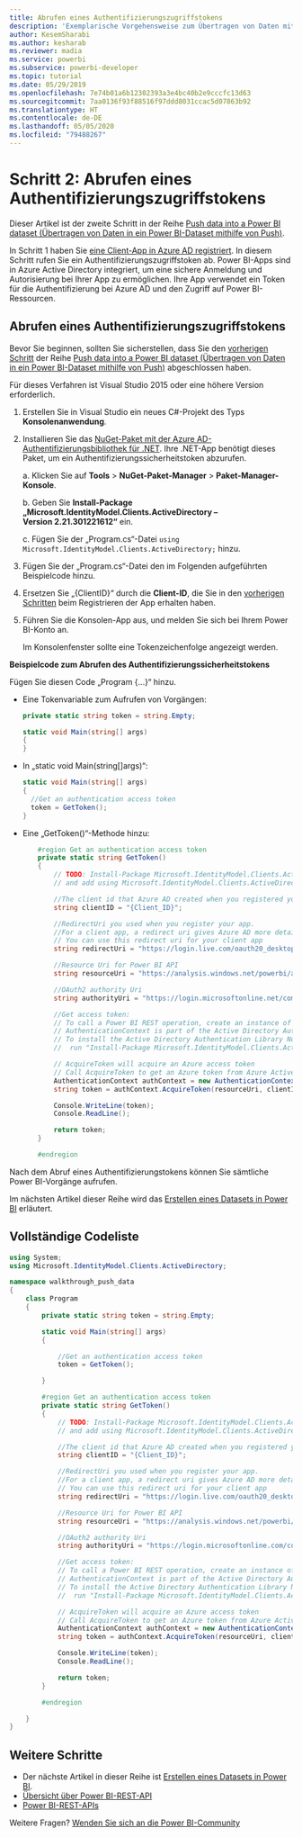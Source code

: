 ```yaml
---
title: Abrufen eines Authentifizierungszugriffstokens
description: 'Exemplarische Vorgehensweise zum Übertragen von Daten mithilfe von Push: Abrufen eines Authentifizierungszugriffstokens'
author: KesemSharabi
ms.author: kesharab
ms.reviewer: madia
ms.service: powerbi
ms.subservice: powerbi-developer
ms.topic: tutorial
ms.date: 05/29/2019
ms.openlocfilehash: 7e74b01a6b12302393a3e4bc40b2e9cccfc13d63
ms.sourcegitcommit: 7aa0136f93f88516f97ddd8031ccac5d07863b92
ms.translationtype: HT
ms.contentlocale: de-DE
ms.lasthandoff: 05/05/2020
ms.locfileid: "79488267"
---
```

# <a name="step-2-get-an-authentication-access-token"></a>Schritt 2: Abrufen eines Authentifizierungszugriffstokens

Dieser Artikel ist der zweite Schritt in der Reihe [Push data into a Power BI dataset (Übertragen von Daten in ein Power BI-Dataset mithilfe von Push)](walkthrough-push-data.md).

In Schritt 1 haben Sie [eine Client-App in Azure AD registriert](../embedded/register-app.md). In diesem Schritt rufen Sie ein Authentifizierungszugriffstoken ab. Power BI-Apps sind in Azure Active Directory integriert, um eine sichere Anmeldung und Autorisierung bei Ihrer App zu ermöglichen. Ihre App verwendet ein Token für die Authentifizierung bei Azure AD und den Zugriff auf Power BI-Ressourcen.

## <a name="get-an-authentication-access-token"></a>Abrufen eines Authentifizierungszugriffstokens

Bevor Sie beginnen, sollten Sie sicherstellen, dass Sie den [vorherigen Schritt](../embedded/register-app.md) der Reihe [Push data into a Power BI dataset (Übertragen von Daten in ein Power BI-Dataset mithilfe von Push)](walkthrough-push-data.md) abgeschlossen haben. 

Für dieses Verfahren ist Visual Studio 2015 oder eine höhere Version erforderlich.

1. Erstellen Sie in Visual Studio ein neues C#-Projekt des Typs **Konsolenanwendung**.

2. Installieren Sie das [NuGet-Paket mit der Azure AD-Authentifizierungsbibliothek für .NET](https://www.nuget.org/packages/Microsoft.IdentityModel.Clients.ActiveDirectory/2.22.302111727). Ihre .NET-App benötigt dieses Paket, um ein Authentifizierungssicherheitstoken abzurufen. 

     a. Klicken Sie auf **Tools** > **NuGet-Paket-Manager** > **Paket-Manager-Konsole**.

     b. Geben Sie **Install-Package „Microsoft.IdentityModel.Clients.ActiveDirectory – Version 2.21.301221612“** ein.

     c. Fügen Sie der „Program.cs“-Datei `using Microsoft.IdentityModel.Clients.ActiveDirectory;` hinzu.

3. Fügen Sie der „Program.cs“-Datei den im Folgenden aufgeführten Beispielcode hinzu.

4. Ersetzen Sie „{ClientID}“ durch die **Client-ID**, die Sie in den [vorherigen Schritten](../embedded/register-app.md) beim Registrieren der App erhalten haben.

5. Führen Sie die Konsolen-App aus, und melden Sie sich bei Ihrem Power BI-Konto an. 

   Im Konsolenfenster sollte eine Tokenzeichenfolge angezeigt werden.

**Beispielcode zum Abrufen des Authentifizierungssicherheitstokens**

Fügen Sie diesen Code „Program {...}“ hinzu.

* Eine Tokenvariable zum Aufrufen von Vorgängen: 
  
  ```csharp
  private static string token = string.Empty;
  
  static void Main(string[] args)
  {
  }
  ```
* In „static void Main(string[]args)“:
  
  ```csharp
  static void Main(string[] args)
  {
    //Get an authentication access token
    token = GetToken();
  }
  ```
* Eine „GetToken()“-Methode hinzu:

```csharp
       #region Get an authentication access token
       private static string GetToken()
       {
           // TODO: Install-Package Microsoft.IdentityModel.Clients.ActiveDirectory -Version 2.21.301221612
           // and add using Microsoft.IdentityModel.Clients.ActiveDirectory

           //The client id that Azure AD created when you registered your client app.
           string clientID = "{Client_ID}";

           //RedirectUri you used when you register your app.
           //For a client app, a redirect uri gives Azure AD more details on the application that it will authenticate.
           // You can use this redirect uri for your client app
           string redirectUri = "https://login.live.com/oauth20_desktop.srf";

           //Resource Uri for Power BI API
           string resourceUri = "https://analysis.windows.net/powerbi/api";

           //OAuth2 authority Uri
           string authorityUri = "https://login.microsoftonline.net/common/";

           //Get access token:
           // To call a Power BI REST operation, create an instance of AuthenticationContext and call AcquireToken
           // AuthenticationContext is part of the Active Directory Authentication Library NuGet package
           // To install the Active Directory Authentication Library NuGet package in Visual Studio,
           //  run "Install-Package Microsoft.IdentityModel.Clients.ActiveDirectory" from the nuget Package Manager Console.

           // AcquireToken will acquire an Azure access token
           // Call AcquireToken to get an Azure token from Azure Active Directory token issuance endpoint
           AuthenticationContext authContext = new AuthenticationContext(authorityUri);
           string token = authContext.AcquireToken(resourceUri, clientID, new Uri(redirectUri)).AccessToken;

           Console.WriteLine(token);
           Console.ReadLine();

           return token;
       }

       #endregion
```

Nach dem Abruf eines Authentifizierungstokens können Sie sämtliche Power BI-Vorgänge aufrufen.

Im nächsten Artikel dieser Reihe wird das [Erstellen eines Datasets in Power BI](walkthrough-push-data-create-dataset.md) erläutert.


## <a name="complete-code-listing"></a>Vollständige Codeliste

```csharp
using System;
using Microsoft.IdentityModel.Clients.ActiveDirectory;

namespace walkthrough_push_data
{
    class Program
    {
        private static string token = string.Empty;

        static void Main(string[] args)
        {

            //Get an authentication access token
            token = GetToken();

        }

        #region Get an authentication access token
        private static string GetToken()
        {
            // TODO: Install-Package Microsoft.IdentityModel.Clients.ActiveDirectory -Version 2.21.301221612
            // and add using Microsoft.IdentityModel.Clients.ActiveDirectory

            //The client id that Azure AD created when you registered your client app.
            string clientID = "{Client_ID}";

            //RedirectUri you used when you register your app.
            //For a client app, a redirect uri gives Azure AD more details on the application that it will authenticate.
            // You can use this redirect uri for your client app
            string redirectUri = "https://login.live.com/oauth20_desktop.srf";

            //Resource Uri for Power BI API
            string resourceUri = "https://analysis.windows.net/powerbi/api";

            //OAuth2 authority Uri
            string authorityUri = "https://login.microsoftonline.com/common/";

            //Get access token:
            // To call a Power BI REST operation, create an instance of AuthenticationContext and call AcquireToken
            // AuthenticationContext is part of the Active Directory Authentication Library NuGet package
            // To install the Active Directory Authentication Library NuGet package in Visual Studio,
            //  run "Install-Package Microsoft.IdentityModel.Clients.ActiveDirectory" from the nuget Package Manager Console.

            // AcquireToken will acquire an Azure access token
            // Call AcquireToken to get an Azure token from Azure Active Directory token issuance endpoint
            AuthenticationContext authContext = new AuthenticationContext(authorityUri);
            string token = authContext.AcquireToken(resourceUri, clientID, new Uri(redirectUri)).AccessToken;

            Console.WriteLine(token);
            Console.ReadLine();

            return token;
        }

        #endregion

    }
}
```



## <a name="next-steps"></a>Weitere Schritte

* Der nächste Artikel in dieser Reihe ist [Erstellen eines Datasets in Power BI](walkthrough-push-data-create-dataset.md).
* [Übersicht über Power BI-REST-API](overview-of-power-bi-rest-api.md)  
* [Power BI-REST-APIs](https://docs.microsoft.com/rest/api/power-bi/)  

Weitere Fragen? [Wenden Sie sich an die Power BI-Community](https://community.powerbi.com/)